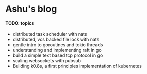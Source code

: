 # Ashu's blog

#### TODO: topics

- distributed task scheduler with nats
- distributed, vcs backed file lock with nats
- gentle intro to goroutines and tokio threads
- understanding and implementing raft in go
- build a simple text based tcp protocol in go
- scaling websockets with pubsub
- Building k0.8s, a first principles implementation of kubernetes 


